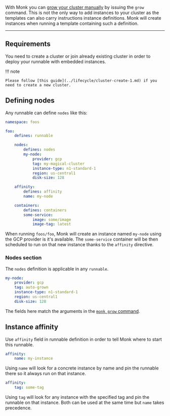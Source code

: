 With Monk you can [grow your cluster manually](../lifecycle/cluster-create-1.md) by issuing the `grow` command. This is not the only way to add instances to your cluster as the templates can also carry instructions instance definitions. Monk will create instances when running a template containing such a definition.

---

## Requirements

You need to create a cluster or join already existing cluster in order to deploy your runnable with embedded instances.

!!! note

    Please follow [this guide](../lifecycle/cluster-create-1.md) if you need to create a new cluster.

## Defining nodes

Any runnable can define `nodes` like this:

```yaml linenums="1"
namespace: foos

foo:
    defines: runnable

    nodes:
        defines: nodes
        my-node:
            provider: gcp
            tag: my-magical-cluster
            instance-type: n1-standard-1
            region: us-central1
            disk-size: 128

    affinity:
        defines: affinity
        name: my-node

    containers:
        defines: containers
        some-service:
            image: some/image
            image-tag: latest
```

When running `foos/foo`, Monk will create an instance named `my-node` using the GCP provider is it's available. The `some-service` container will be then scheduled to run on that new instance thanks to the `affinity` directive.

### Nodes section

The `nodes` definition is applicable in any `runnable`.

```yaml linenums="1"
my-node:
    provider: gcp
    tag: auto-grown
    instance-type: n1-standard-1
    region: us-central1
    disk-size: 128
```

The fields here match the arguments in the [`monk grow` command](../cli/monkd.md).

## Instance affinity

Use `affinity` field in runnable definition in order to tell Monk where to start this runnable.

```yaml linenums="1"
affinity:
    name: my-instance
```

Using `name` will look for a concrete instance by name and pin the runnable there so it always run on that instance.

```yaml linenums="1"
affinity:
    tag: some-tag
```

Using `tag` will look for any instance with the specified tag and pin the runnable on that instance.
Both can be used at the same time but `name` takes precedence.
